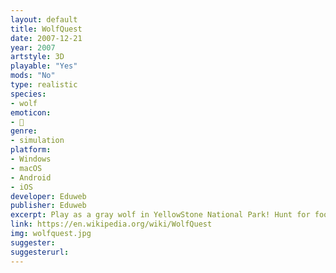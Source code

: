 ```yaml
---
layout: default
title: WolfQuest
date: 2007-12-21
year: 2007
artstyle: 3D
playable: "Yes"
mods: "No"
type: realistic
species: 
- wolf
emoticon:
- 🐺
genre: 
- simulation
platform:
- Windows
- macOS
- Android
- iOS
developer: Eduweb
publisher: Eduweb
excerpt: Play as a gray wolf in YellowStone National Park! Hunt for food, find a mate, raise puppies, and more in singleplayer. Play with others in online multiplayer.
link: https://en.wikipedia.org/wiki/WolfQuest
img: wolfquest.jpg
suggester: 
suggesterurl: 
---
```


